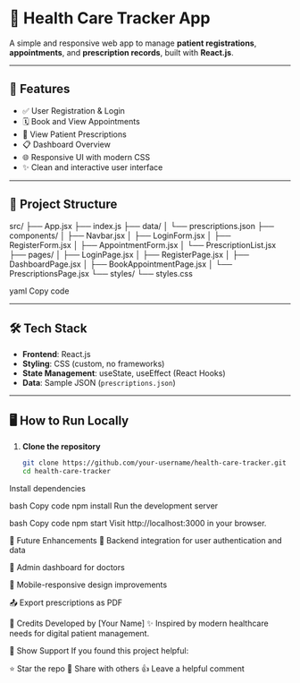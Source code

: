 # 🏥 Health Care Tracker App

A simple and responsive web app to manage **patient registrations**, **appointments**, and **prescription records**, built with **React.js**.

---

## 🚀 Features

- ✅ User Registration & Login
- 🗓️ Book and View Appointments
- 💊 View Patient Prescriptions
- 📋 Dashboard Overview
- 🌐 Responsive UI with modern CSS
- ✨ Clean and interactive user interface

---

## 🧱 Project Structure

src/
├── App.jsx
├── index.js
├── data/
│ └── prescriptions.json
├── components/
│ ├── Navbar.jsx
│ ├── LoginForm.jsx
│ ├── RegisterForm.jsx
│ ├── AppointmentForm.jsx
│ └── PrescriptionList.jsx
├── pages/
│ ├── LoginPage.jsx
│ ├── RegisterPage.jsx
│ ├── DashboardPage.jsx
│ ├── BookAppointmentPage.jsx
│ └── PrescriptionsPage.jsx
└── styles/
└── styles.css

yaml
Copy code

---

## 🛠️ Tech Stack

- **Frontend**: React.js
- **Styling**: CSS (custom, no frameworks)
- **State Management**: useState, useEffect (React Hooks)
- **Data**: Sample JSON (`prescriptions.json`)

---

## 🖥️ How to Run Locally

1. **Clone the repository**
   ```bash
   git clone https://github.com/your-username/health-care-tracker.git
   cd health-care-tracker
Install dependencies

bash
Copy code
npm install
Run the development server

bash
Copy code
npm start
Visit http://localhost:3000 in your browser.

📌 Future Enhancements
🔐 Backend integration for user authentication and data

🧠 Admin dashboard for doctors

📱 Mobile-responsive design improvements

📤 Export prescriptions as PDF

🙌 Credits
Developed by [Your Name]
✨ Inspired by modern healthcare needs for digital patient management.

💖 Show Support
If you found this project helpful:

⭐ Star the repo
🔄 Share with others
👍 Leave a helpful comment
